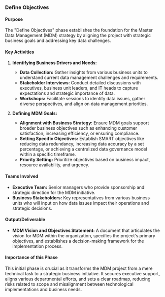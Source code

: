 ### Define Objectives

#### Purpose
The "Define Objectives" phase establishes the foundation for the Master Data Management (MDM) strategy by aligning the project with strategic business goals and addressing key data challenges.

#### Key Activities

1. **Identifying Business Drivers and Needs:**
   - **Data Collection:** Gather insights from various business units to understand current data management challenges and requirements.
   - **Stakeholder Interviews:** Conduct detailed discussions with executives, business unit leaders, and IT heads to capture expectations and strategic importance of data.
   - **Workshops:** Facilitate sessions to identify data issues, gather diverse perspectives, and align on data management priorities.

2. **Defining MDM Goals:**
   - **Alignment with Business Strategy:** Ensure MDM goals support broader business objectives such as enhancing customer satisfaction, increasing efficiency, or ensuring compliance.
   - **Setting Specific Objectives:** Establish SMART objectives like reducing data redundancy, increasing data accuracy by a set percentage, or achieving a centralized data governance model within a specific timeframe.
   - **Priority Setting:** Prioritize objectives based on business impact, resource availability, and urgency.

#### Teams Involved
- **Executive Team:** Senior managers who provide sponsorship and strategic direction for the MDM initiative.
- **Business Stakeholders:** Key representatives from various business units who will input on how data issues impact their operations and strategic decisions.

#### Output/Deliverable
- **MDM Vision and Objectives Statement:** A document that articulates the vision for MDM within the organization, specifies the project's primary objectives, and establishes a decision-making framework for the implementation process.

#### Importance of this Phase
This initial phase is crucial as it transforms the MDM project from a mere technical task to a strategic business initiative. It secures executive support, aligns various departmental efforts, and sets a clear roadmap, reducing risks related to scope and misalignment between technological implementations and business needs.